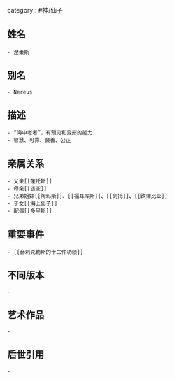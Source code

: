 category:: #神/仙子
## 姓名
	- 涅柔斯
## 别名
	- Nereus
## 描述
	- “海中老者”，有预见和变形的能力
	- 智慧、可靠、良善、公正
## 亲属关系
	- 父亲[[蓬托斯]]
	- 母亲[[该亚]]
	- 兄弟姐妹[[陶玛斯]]、[[福耳库斯]]、[[刻托]]、[[欧律比亚]]
	- 子女[[海上仙子]]
	- 配偶[[多里斯]]
## 重要事件
	- [[赫剌克勒斯的十二件功绩]]
## 不同版本
	-
## 艺术作品
	-
## 后世引用
	-
